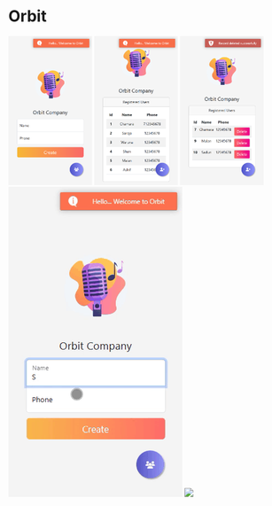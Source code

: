 # Orbit

<img src="https://github.com/chamarasab/Orbit/blob/master/screenshots/Insert.png" width=30%/> <img src="https://github.com/chamarasab/Orbit/blob/master/screenshots/Retrieve.png" width=30%/> <img src="https://github.com/chamarasab/Orbit/blob/master/screenshots/Delete.png" width=30%/>
<img src="https://github.com/chamarasab/Orbit/blob/master/screenshots/creating.gif" />
<img src="https://github.com/chamarasab/Orbit/blob/master/screenshots/Update2.gif" />

